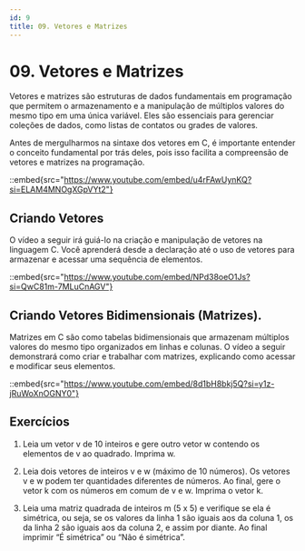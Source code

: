 ```yaml
---
id: 9
title: 09. Vetores e Matrizes
---
```

# 09. Vetores e Matrizes

Vetores e matrizes são estruturas de dados fundamentais em programação que permitem o armazenamento e a manipulação de múltiplos valores do mesmo tipo em uma única variável. Eles são essenciais para gerenciar coleções de dados, como listas de contatos ou grades de valores.

Antes de mergulharmos na sintaxe dos vetores em C, é importante entender o conceito fundamental por trás deles, pois isso facilita a compreensão de vetores e matrizes na programação.

::embed{src="https://www.youtube.com/embed/u4rFAwUynKQ?si=ELAM4MNOgXGpVYt2"}

## Criando Vetores

O vídeo a seguir irá guiá-lo na criação e manipulação de vetores na linguagem C. Você aprenderá desde a declaração até o uso de vetores para armazenar e acessar uma sequência de elementos.

::embed{src="https://www.youtube.com/embed/NPd38oeO1Js?si=QwC81m-7MLuCnAGV"}

## Criando Vetores Bidimensionais (Matrizes).

Matrizes em C são como tabelas bidimensionais que armazenam múltiplos valores do mesmo tipo organizados em linhas e colunas. O vídeo a seguir demonstrará como criar e trabalhar com matrizes, explicando como acessar e modificar seus elementos.

::embed{src="https://www.youtube.com/embed/8d1bH8bkj5Q?si=y1z-jRuWoXnOGNY0"}

## Exercícios

1. Leia um vetor v de 10 inteiros e gere outro vetor w contendo os elementos de v ao quadrado.
Imprima w.

2. Leia dois vetores de inteiros v e w (máximo de 10 números). Os vetores v e w podem ter
quantidades diferentes de números. Ao final, gere o vetor k com os números em comum de v e w.
Imprima o vetor k.

3.  Leia uma matriz quadrada de inteiros m (5 x 5) e verifique se ela é simétrica, ou seja, se os valores da linha 1 são iguais aos da coluna 1, os da linha 2 são iguais aos da coluna 2, e assim por diante. Ao final imprimir “É simétrica” ou “Não é simétrica”.
